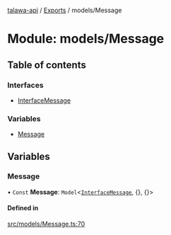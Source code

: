 [talawa-api](../README.md) / [Exports](../modules.md) / models/Message

# Module: models/Message

## Table of contents

### Interfaces

- [InterfaceMessage](../interfaces/models_Message.InterfaceMessage.md)

### Variables

- [Message](models_Message.md#message)

## Variables

### Message

• `Const` **Message**: `Model`\<[`InterfaceMessage`](../interfaces/models_Message.InterfaceMessage.md), {}, {}\>

#### Defined in

[src/models/Message.ts:70](https://github.com/PalisadoesFoundation/talawa-api/blob/0075fca/src/models/Message.ts#L70)
